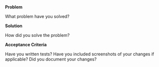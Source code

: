 **Problem**

What problem have you solved?

**Solution**

How did you solve the problem?

**Acceptance Criteria**

Have you written tests? Have you included screenshots of your changes if applicable?
Did you document your changes? 